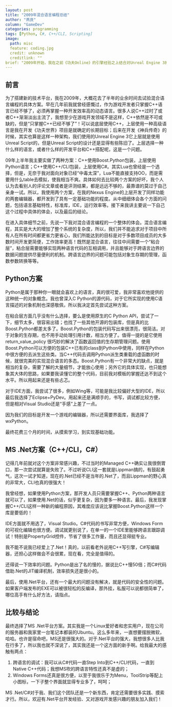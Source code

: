 ```yaml
---
layout: post
title: "2009年混合语言编程总结"
author: "燕良"
column: "GameDev"
categories: programming
tags: [Python, C#, C++/CLI, Scripting]
image:
  path: misc
  feature: coding.jpg
  credit: unknown
  creditlink: ""
brief: "2009年开始，我在之前《功夫Online》的引擎经验之上结合对Unreal Engine 3的理解，开始构建自已的新一代3D引擎，这篇文章是当时对于混合语言编程在游戏开发中应用的一个总结。"
---
```


## 前言

为了搭建新的技术平台，我在2009年，大概花去了半年的业余时间去试验混合语言编程的具体方案。早在几年前我就曾经感慨过，作为游戏开发者只掌握C++语言已经不够了，必须再掌握一种开发效率高的动态语言。很多人说C++过时了或者C++渐渐淡出主流了，我想至少在游戏开发领域不是这样，C++依然是不可或缺的，但是“只掌握C++已经不够了”！可以说底层使用C++，上层使用一种高级语言是我在开发《功夫世界》项目是就确定的长期目标；后来在开发《神兵传奇》的时候，其实也算是这样一种架构，我们使用的Unreal Engine 3它上层就是使用Unreal Script的，但是Unreal Script的设计还是显得有些陈旧了。上层选择一种什么样的语言，或者什么样的开发平台和C++搭配呢，这是一个问题。

09年上半年我主要实做了两种方案：C++使用Boost.Python包装，上层使用Python语言；C++使用C++/CLI包装，上层使用C#。其实Lua也曾经是一个选择，但是，无奈于我对面向对象已经“中毒太深”，Lua不能直接支持OO，而是需要用什么table去模拟，使我相当不爽。具体如何去比较两个方案的好坏，我个人认为去看别人的评论文章或者是评测结果，都是远远不够的，最靠谱的莫过于自己亲身一试。所以，我使用两个方案，在我的Nexus Engine的上层开发了同样功能的两套编辑器，都开发到了具有一定基础功能的程度。从中细细体会各个方面的问题，包括语言基础特性，标准库，IDE，运行效率等。接下来我讲主要说一下自己这个过程中具体的体会，以及最后的结论。

在进入具体细节之前，先说一下我对混合语言编程的一个整体的体会。混合语言编程，其实是大大的增加了整个系统的复杂度，所以，我们并不能追求对于项目中所有人在所有时间都更省力更省心，我们所能达到的目标是对于多数项目成员的大多数时间开发更简便，工作效率更高！既然是混合语言，往往中间需要一个“粘合层”，粘合层需要能够实现两种语言代码的互相调用，并且能够对于跨语言边界的数据问题提供尽量便利的机制。跨语言边界的问题可能包括对象生存期的管理，函数参数转换等等。

## Python方案

Python是属于那种你一眼就会喜欢上的语言，真的很可爱，我非常喜欢他提供的这种统一的对象概念。我也曾深入C Python的源代码，对于它所实现的使用C语言描述的对象机制也深感敬佩，所以我决定首先尝试这种方案。

在粘合层方面几乎没有什么选择，要么是使用原生的C Python API，尝试了一下，细节太多，很容易出错；也找了一些其他开源的包装库，但是真的比Boost.Python都差太多了。Boost.Python的包装代码写出来很漂亮，很简洁。对于对象的生存期，也不用手动处理引用计数，相当方便了。值得一提的是它使用return_value_policy 很巧妙的解决了函数返回值的生存期管理问题。使用Boost.Python可以方便的包装C++已有的class到Python中使用，同样在Python中很方便的去派生这些类。当C++代码去调用Python派生类重载的虚函数的时候，就很完美的实现混合语言的多态。Boost.Python有一个非常大的缺点，就是相当的复杂，需要了解的大量细节，才能放心使用；另外它的具体实现，也只能想象其大体的思路，如果要我读懂它的整个代码，目前我对模板的掌握还达不到这个水平。所以用起来还是有些忐忑。

对于IDE方面，我尝试了很多，例如Wing等，可能是我比较偏好大型的IDE，所以最后我选择了Eclipse+PyDev。用起来还是满顺手的，书写，调试都比较方便，但是相对Visual Studio还是“手感”上差了一点。

因为我们的目标是开发一个游戏的编辑器，所以还需要界面库，我选择了wxPython。

最终花费三个月的时间，从摸索学习，到实现基础功能。

## MS .Net方案（C++/CLI，C#）
  
记得几年前就对这个方案非常感兴趣，不过当时的Managed C++确实让我很倒胃口，那一次尝试就算是失败了。不过听说CLI这一套就是Lippman搞的，有鼓起勇气，这次一试才知道，现在的.Net已经不是当年的.Net了，而且Lippman的野心真的非常大，CLI也真的很强大！

我曾经想，如果使用Python方案，那开发人员只需要掌握C++、Python两种语言就可以了，如果使用.Net的话，似乎更复杂，因为要多一种语言。最后，我发现掌握C++/CLI这样一种新的编程原因，其难度应该说比掌握Boost.Python这样一个库是要低的！

IDE方面就不用选了，Visual Studio。C#代码的书写非常方便，Windows Form的可视化编辑也很方便。调试就更别说了，在单一的一个IDE里能够跨语言跟踪调试！特别是PropertyGrid控件，节省了很多工作量，而且还显得挺专业。

我不能不说我已经爱上了.Net！真的，以前看老外说用C++写引擎，C#写编辑器，还担心这样做会不会很累，现在看，完全是值得的。

还得说一下效率的问题。Python是出了名的慢的，据说比C++慢50倍；而C#代码借助.Net的JIT编译机制，效率损失还是很小的。

最后，使用.Net平台，还有一个最大的问题没有解决，就是代码的安全性的问题。如果客户端发布的EXE可以被很轻松的反编译，那外挂，私服可以说都很简单了，哪位高手有什么好方法，请指点。

## 比较与结论

最终选择了MS .Net平台方案。其实我是一个Linux爱好者和忠实用户，现在公司的服务器和我家里一台笔记本都装的Ubuntu。这么多年来，一直想要摆脱微软，哈哈。也许是宿命吧，MS还是很强大的。对于.Net平台的强大，我想很多人比我在行多了，所以我也就不深说了，其实我还是一个这方面的新手啊。给我最大的感触有两点：

1. 跨语言的调试：我可以从C#代码一直Step Into到C++/CLI代码，一直到Native C++代码；我想MS吹的跨语言特性还真不是虚的；
2. Windows Forms还真是很方便，以至于我很乐于为Menu，ToolStrip等配上小图标，一下子整个界面就显得专业多了，呵呵；

MS .Net/C#对于我、我们这个团队还是一个新东西，肯定还需要很多实践、摸索才行。所以，欢迎有.Net平台开发经验、又对游戏开发感兴趣的朋友加入我们！